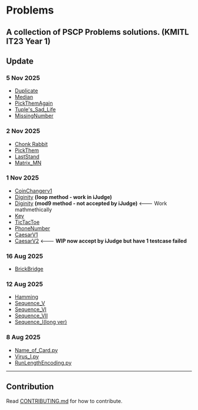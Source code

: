 # Problems
A collection of PSCP Problems solutions. (KMITL IT23 Year 1)
---
## Update
### 5 Nov 2025
- [Duplicate](Duplicate.py)
- [Median](Median.py)
- [PickThemAgain](PickThemAgain.py)
- [Tuple's_Sad_Life](Tuples_Sad_Life.py)
- [MissingNumber](MissingNumber.py)

### 2 Nov 2025
- [Chonk Rabbit](Chonk_Rabbit.py)
- [PickThem](PickThem.py)
- [LastStand](LastStand.py)
- [Matrix_MN](Matrix_MN.py)

### 1 Nov 2025
- [CoinChangerv1](CoinChangerv1.py)
- [Diginity](Diginity_loop.py)  **(loop method - work in iJudge)**
- [Diginity](Diginity_mod9.py)  **(mod9 method - not accepted by iJudge)** <--- Work mathmethically
- [Key](Key.py)
- [TicTacToe](TicTacToe.py)
- [PhoneNumber](PhoneNumber.py)
- [CaesarV1](CaesarV1.py)
- [CaesarV2](WIP/CaesarV2.py)   <--- **WIP now accept by iJudge but have 1 testcase failed**

### 16 Aug 2025
- [BrickBridge](brick_bridge.py)
### 12 Aug 2025
- [Hamming](hamming.py)
- [Sequence_V](sequence_V.py)
- [Sequence_VI](sequence_VI.py)
- [Sequence_VII](sequence_VII.py)
- [Sequence_I(long ver)](sequence_I(long).py)
### 8 Aug 2025
- [Name_of_Card.py](Name_of_Card.py)
- [Virus_I.py](Virus_I.py)
- [RunLengthEncoding.py](RunLengthEncoding.py)
---
## Contribution
Read [CONTRIBUTING.md](.github/CONTRIBUTING.md) for how to contribute.
